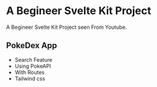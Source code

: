 
# A Begineer Svelte Kit Project

A Begineer Svelte Kit Project seen From Youtube.


## PokeDex App

- Search Feature
- Using PokeAPI
- With Routes
- Tailwind css

  